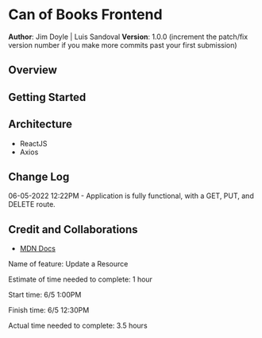 # Can of Books Frontend

**Author**: Jim Doyle | Luis Sandoval
**Version**: 1.0.0 (increment the patch/fix version number if you make more commits past your first submission)

## Overview
<!-- Provide a high level overview of what this application is and why you are building it, beyond the fact that it's an assignment for this class. (i.e. What's your problem domain?) -->

## Getting Started
<!-- What are the steps that a user must take in order to build this app on their own machine and get it running? -->

## Architecture
<!-- Provide a detailed description of the application design. What technologies (languages, libraries, etc) you're using, and any other relevant design information. -->
- ReactJS
- Axios

## Change Log
<!-- Use this area to document the iterative changes made to your application as each feature is successfully implemented. Use time stamps. Here's an example:

01-01-2001 4:59pm - Application now has a fully-functional express server, with a GET route for the location resource. -->

06-05-2022 12:22PM - Application is fully functional, with a GET, PUT, and DELETE route.

## Credit and Collaborations
<!-- Give credit (and a link) to other people or resources that helped you build this application. -->

- [MDN Docs](https://developer.mozilla.org/en-US/)

Name of feature: Update a Resource

Estimate of time needed to complete: 1 hour

Start time: 6/5 1:00PM

Finish time: 6/5 12:30PM

Actual time needed to complete: 3.5 hours
